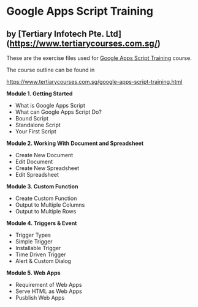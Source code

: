 # Google Apps Script Training
## by [Tertiary Infotech Pte. Ltd] (https://www.tertiarycourses.com.sg/)

These are the exercise files used for [Google Apps Script Training](https://www.tertiarycourses.com.sg/google-apps-script-training.html) course. 

The course outline can be found in 

https://www.tertiarycourses.com.sg/google-apps-script-training.html

<p><strong>Module 1. Getting Started</strong></p>
<ul>
<li>What is Google Apps Script</li>
<li>What can Google Apps Script Do?&nbsp;</li>
<li>Bound Script</li>
<li>Standalone Script</li>
<li>Your First Script</li>
</ul>
<p><strong>Module 2. Working With Document and Spreadsheet</strong></p>
<ul>
<li>Create New Document</li>
<li>Edit Document</li>
<li>Create New Spreadsheet</li>
<li>Edit Spreadsheet</li>
</ul>
<p><strong>Module 3. Custom Function</strong></p>
<ul>
<li>Create Custom Function</li>
<li>Output to Multiple Columns</li>
<li>Output to Multiple Rows</li>
</ul>
<p><strong>Module 4. Triggers &amp; Event</strong></p>
<ul>
<li>Trigger Types</li>
<li>Simple Trigger</li>
<li>Installable Trigger</li>
<li>Time Driven Trigger</li>
<li>Alert &amp; Custom Dialog</li>
</ul>
<p><strong>Module 5. Web Apps</strong></p>
<ul>
<li>Requirement of Web Apps</li>
<li>Serve HTML as Web Apps</li>
<li>Pusblish Web Apps</li>
</ul>
